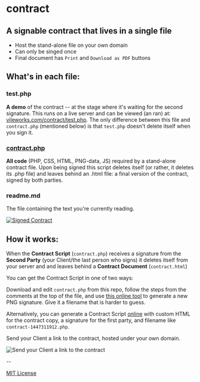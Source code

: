 # contract
## A signable contract that lives in a **single file**

- Host the stand-alone file on your own domain
- Can only be singed once
- Final document has `Print` and `Download as PDF` buttons

## What's in each file:

### test.php 
**A demo** of the contract -- at the stage where it's waiting for the second signature. This runs on a live server and can be viewed (an ran) at: [vileworks.com/contract/test.php](http://vileworks.com/contract/test.php). The only difference between this file and `contract.php` (mentioned below) is that `test.php` doesn't delete itself when you sign it.

### [contract.php](https://github.com/nonsalant/contract/blob/master/contract.php)
**All code** (PHP, CSS, HTML, PNG-data, JS) required by a stand-alone contract file. Upon being signed this script deletes itself (or rather, it deletes its .php file) and leaves behind an .html file: a final version of the contract, signed by both parties.

### readme.md
The file containing the text you're currently reading.

<a href="http://vileworks.com/contract/test.php" title="View & Sign Demo Contract">
<img src="https://dl.dropboxusercontent.com/u/19848482/vileworks/signed-contract.png" alt="Signed Contract" />
</a>

## How it works:

When the **Contract Script** (`contract.php`) receives a signature from the **Second Party** (your Client/the last person who signs) it deletes itself from your server and and leaves behind a **Contract Document** (`contract.html`)

You can get the Contract Script in one of two ways:

Download and edit `contract.php` from this repo, follow the steps from the comments at the top of the file, and use [this online tool](http://cdpn.io/JYpjvE) to generate a new PNG signature. Give it a filename that is harder to guess.

Alternatively, you can generate a Contract Script [online](http://vileworks.com/contract/generator.php) with custom HTML for the contract copy, a signature for the first party, and filename like `contract-1447311912.php`. 

Send your Client a link to the contract, hosted under your own domain.

<img src="https://dl.dropboxusercontent.com/u/19848482/vileworks/email-contract.png" title="Send your Client a link to the contract" />

--

[MIT License](http://www.opensource.org/licenses/mit-license.php)
